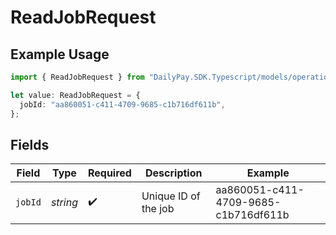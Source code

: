 # ReadJobRequest

## Example Usage

```typescript
import { ReadJobRequest } from "DailyPay.SDK.Typescript/models/operations";

let value: ReadJobRequest = {
  jobId: "aa860051-c411-4709-9685-c1b716df611b",
};
```

## Fields

| Field                                | Type                                 | Required                             | Description                          | Example                              |
| ------------------------------------ | ------------------------------------ | ------------------------------------ | ------------------------------------ | ------------------------------------ |
| `jobId`                              | *string*                             | :heavy_check_mark:                   | Unique ID of the job                 | aa860051-c411-4709-9685-c1b716df611b |